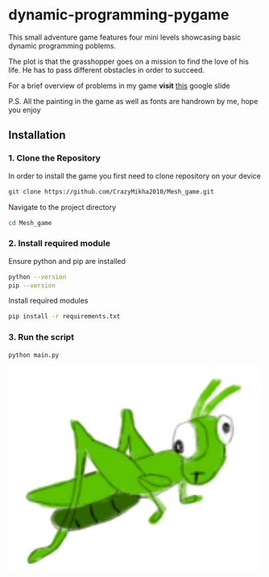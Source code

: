 # dynamic-programming-pygame

This small adventure game features four mini levels showcasing basic dynamic programming poblems. 

The plot is that the grasshopper goes on a mission to find the love of his life. He has to pass different obstacles in order to succeed. 

For a brief overview of problems in my game **visit** [this](https://docs.google.com/presentation/d/1Fmm4OBNpHow2gk-wG77zo8FB7XMN9OG9PN6I8MEUdvM/edit?usp=sharing) google slide

P.S. All the painting in the game as well as fonts are handrown by me, hope you enjoy


## Installation

### 1. Clone the Repository

In order to install the game you first need to clone repository on your device

```bash
git clone https://github.com/CrazyMikha2010/Mesh_game.git
```
Navigate to the project directory
```bash
cd Mesh_game
```
### 2. Install required module

Ensure python and pip are installed
```bash
python --version
pip --version
```
Install required modules
```bash
pip install -r requirements.txt
```
### 3. Run the script 
```bash
python main.py
```

![grasshopper image](images2/Grasshopper2.png)
